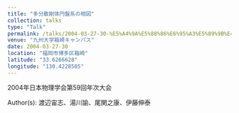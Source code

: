 ```yaml
---
title: "多分散剛体円盤系の相図"
collection: talks
type: "Talk"
permalink: /talks/2004-03-27-30-%E5%A4%9A%E5%88%86%E6%95%A3%E5%89%9B%E4%BD%93%E5%86%86%E7%9B%A4%E7%B3%BB%E3%81%AE%E7%9B%B8%E5%9B%B3
venue: "九州大学箱崎キャンパス"
date: 2004-03-27-30
location: "福岡市博多区箱崎"
latitude: "33.6266628"
longitude: "130.4228505"
---
```


2004年日本物理学会第59回年次大会

Author(s): 渡辺宙志、湯川諭、尾関之康、伊藤伸泰
